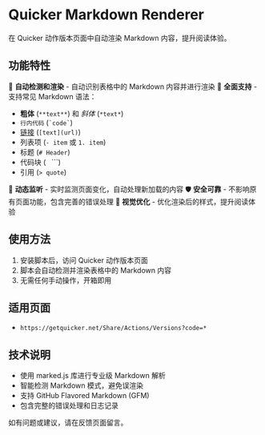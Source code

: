 # Quicker Markdown Renderer

在 Quicker 动作版本页面中自动渲染 Markdown 内容，提升阅读体验。

## 功能特性

🎯 **自动检测和渲染** - 自动识别表格中的 Markdown 内容并进行渲染
📝 **全面支持** - 支持常见 Markdown 语法：
- **粗体** (`**text**`) 和 *斜体* (`*text*`)
- `行内代码` (`` `code` ``)
- [链接](url) (`[text](url)`)
- 列表项 (`- item` 或 `1. item`)
- 标题 (`# Header`)
- 代码块 (``` ``` ```)
- 引用 (`> quote`)

🔄 **动态监听** - 实时监测页面变化，自动处理新加载的内容
🛡️ **安全可靠** - 不影响原有页面功能，包含完善的错误处理
🎨 **视觉优化** - 优化渲染后的样式，提升阅读体验

## 使用方法

1. 安装脚本后，访问 Quicker 动作版本页面
2. 脚本会自动检测并渲染表格中的 Markdown 内容
3. 无需任何手动操作，开箱即用

## 适用页面

- `https://getquicker.net/Share/Actions/Versions?code=*`

## 技术说明

- 使用 marked.js 库进行专业级 Markdown 解析
- 智能检测 Markdown 模式，避免误渲染
- 支持 GitHub Flavored Markdown (GFM)
- 包含完整的错误处理和日志记录

如有问题或建议，请在反馈页面留言。
